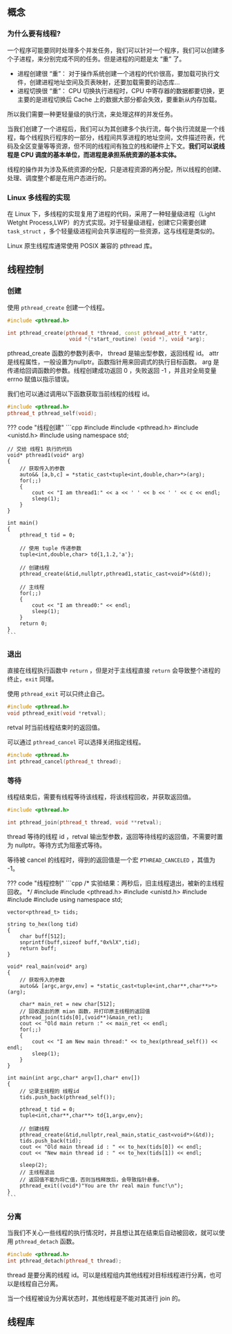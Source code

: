 
## **概念**

### **为什么要有线程?**

一个程序可能要同时处理多个并发任务，我们可以针对一个程序，我们可以创建多个子进程，来分别完成不同的任务。但是进程的问题是太 “重” 了。

- 进程创建很 “重”： 对于操作系统创建一个进程的代价很高，要加载可执行文件，创建进程地址空间及页表映射，还要加载需要的动态库...
- 进程切换很 “重”： CPU 切换执行进程时，CPU 中寄存器的数据都要切换，更主要的是进程切换后 Cache 上的数据大部分都会失效，要重新从内存加载。

所以我们需要一种更轻量级的执行流，来处理这样的并发任务。

当我们创建了一个进程后，我们可以为其创建多个执行流，每个执行流就是一个线程，每个线程执行程序的一部分，线程间共享进程的地址空间，文件描述符表，代码及全区变量等等资源，但不同的线程间有独立的栈和硬件上下文。**我们可以说线程是 CPU 调度的基本单位，而进程是承担系统资源的基本实体。**

线程的操作并为涉及系统资源的分配，只是进程资源的再分配，所以线程的创建、处理、调度整个都是在用户态进行的。

### **Linux 多线程的实现**

在 Linux 下，多线程的实现复用了进程的代码，采用了一种轻量级进程（Light Wetght Process,LWP）的方式实现。对于轻量级进程，创建它只需要创建 `task_struct` ，多个轻量级进程间会共享进程的一些资源，这与线程是类似的。

Linux 原生线程库通常使用 POSIX 兼容的 pthread 库。


## **线程控制**

### **创建**

使用 `pthread_create` 创建一个线程。

```cpp
#include <pthread.h>

int pthread_create(pthread_t *thread, const pthread_attr_t *attr,
                    void *(*start_routine) (void *), void *arg);
```

pthread_create 函数的参数列表中， thread 是输出型参数，返回线程 id。 attr 是线程属性，一般设置为nullptr。函数指针用来回调式的执行目标函数。 arg 是传递给回调函数的参数。线程创建成功返回 0 ，失败返回 -1 ，并且对全局变量 errno 赋值以指示错误。

我们也可以通过调用以下函数获取当前线程的线程 id。

```cpp
#include <pthread.h>
pthread_t pthread_self(void);
```

??? code "线程创建"
    ```cpp
    #include <iostream>
    #include <pthread.h>
    #include <unistd.h>
    #include <tuple>
    using namespace std;

    // 交给 线程1 执行的代码
    void* pthread1(void* arg)
    {
        // 获取传入的参数
        auto&& [a,b,c] = *static_cast<tuple<int,double,char>*>(arg);
        for(;;)
        {
            cout << "I am thread1:" << a << ' ' << b << ' ' << c << endl;
            sleep(1);
        }
    }

    int main()
    {
        pthread_t tid = 0;
        
        // 使用 tuple 传递参数
        tuple<int,double,char> td{1,1.2,'a'};

        // 创建线程
        pthread_create(&tid,nullptr,pthread1,static_cast<void*>(&td));

        // 主线程
        for(;;)
        {
            cout << "I am thread0:" << endl;
            sleep(1);
        }
        return 0;
    }
    ```

### **退出**

直接在线程执行函数中 `return` ，但是对于主线程直接 `return` 会导致整个进程的终止，`exit` 同理。

使用 `pthread_exit` 可以只终止自己。

```cpp
#include <pthread.h>
void pthread_exit(void *retval);
```

retval 时当前线程结束时的返回值。

可以通过 `pthread_cancel` 可以选择关闭指定线程。

```cpp
#include <pthread.h>
int pthread_cancel(pthread_t thread);
```

### **等待**

线程结束后，需要有线程等待该线程，将该线程回收，并获取返回值。

```cpp
#include <pthread.h>

int pthread_join(pthread_t thread, void **retval);
```

thread 等待的线程 id ，retval 输出型参数，返回等待线程的返回值，不需要时置为 nullptr。等待方式为阻塞式等待。

等待被 cancel 的线程时，得到的返回值是一个宏 `PTHREAD_CANCELED` ，其值为 -1。


??? code "线程控制"
    ```cpp
    /*
    实验结果：两秒后，旧主线程退出，被新的主线程回收。
    */
    #include <iostream>
    #include <pthread.h>
    #include <unistd.h>
    #include <tuple>
    #include <vector>
    #include <string>
    using namespace std;

    vector<pthread_t> tids; 

    string to_hex(long tid)
    {
        char buff[512];
        snprintf(buff,sizeof buff,"0x%lX",tid);
        return buff;
    }

    void* real_main(void* arg)
    {
        // 获取传入的参数
        auto&& [argc,argv,env] = *static_cast<tuple<int,char**,char**>*>(arg);

        char* main_ret = new char[512];
        // 回收退出的原 mian 函数，并打印原主线程的返回值
        pthread_join(tids[0],(void**)&main_ret);
        cout << "Old main return :" << main_ret << endl;
        for(;;)
        {
            cout << "I am New main thread:" << to_hex(pthread_self()) << endl;
            sleep(1);
        }
    }

    int main(int argc,char* argv[],char* env[])
    {
        // 记录主线程的 线程id
        tids.push_back(pthread_self());

        pthread_t tid = 0;
        tuple<int,char**,char**> td{1,argv,env};

        // 创建线程
        pthread_create(&tid,nullptr,real_main,static_cast<void*>(&td));
        tids.push_back(tid);
        cout << "Old main thread id : " << to_hex(tids[0]) << endl;
        cout << "New main thread id : " << to_hex(tids[1]) << endl;

        sleep(2);
        // 主线程退出
        // 返回值不能为将亡值，否则当栈释放后，会导致指针悬垂。
        pthread_exit((void*)"You are thr real main func!\n");
    }
    ```

### **分离**

当我们不关心一些线程的执行情况时，并且想让其在结束后自动被回收，就可以使用 `pthread_detach` 函数。

```cpp
#include <pthread.h>
int pthread_detach(pthread_t thread);
```

thread 是要分离的线程 id。可以是线程组内其他线程对目标线程进行分离，也可以是线程自己分离。

当一个线程被设为分离状态时，其他线程是不能对其进行 join 的。

## **线程库**


